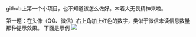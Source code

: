 github上第一个小项目，也不知道该怎么做好。本着大无畏精神来啦。

第一题：在头像（QQ、微信）右上角加上红色的数字，类似于微信未读信息数量那种提示效果。 
下面是示例
![](https://github.com/zhangslob/Image/blob/master/image.jpg?raw=true)
